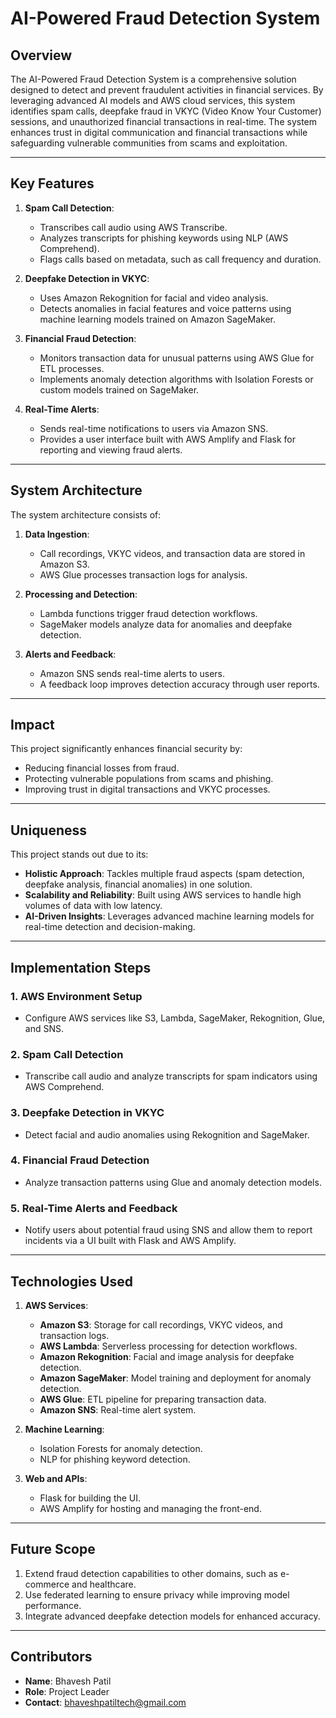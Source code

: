 # AI-Powered Fraud Detection System

## Overview

The AI-Powered Fraud Detection System is a comprehensive solution designed to detect and prevent fraudulent activities in financial services. By leveraging advanced AI models and AWS cloud services, this system identifies spam calls, deepfake fraud in VKYC (Video Know Your Customer) sessions, and unauthorized financial transactions in real-time. The system enhances trust in digital communication and financial transactions while safeguarding vulnerable communities from scams and exploitation.

---

## Key Features

1. **Spam Call Detection**:
   - Transcribes call audio using AWS Transcribe.
   - Analyzes transcripts for phishing keywords using NLP (AWS Comprehend).
   - Flags calls based on metadata, such as call frequency and duration.

2. **Deepfake Detection in VKYC**:
   - Uses Amazon Rekognition for facial and video analysis.
   - Detects anomalies in facial features and voice patterns using machine learning models trained on Amazon SageMaker.

3. **Financial Fraud Detection**:
   - Monitors transaction data for unusual patterns using AWS Glue for ETL processes.
   - Implements anomaly detection algorithms with Isolation Forests or custom models trained on SageMaker.

4. **Real-Time Alerts**:
   - Sends real-time notifications to users via Amazon SNS.
   - Provides a user interface built with AWS Amplify and Flask for reporting and viewing fraud alerts.

---

## System Architecture

The system architecture consists of:

1. **Data Ingestion**:
   - Call recordings, VKYC videos, and transaction data are stored in Amazon S3.
   - AWS Glue processes transaction logs for analysis.

2. **Processing and Detection**:
   - Lambda functions trigger fraud detection workflows.
   - SageMaker models analyze data for anomalies and deepfake detection.

3. **Alerts and Feedback**:
   - Amazon SNS sends real-time alerts to users.
   - A feedback loop improves detection accuracy through user reports.

---

## Impact

This project significantly enhances financial security by:
- Reducing financial losses from fraud.
- Protecting vulnerable populations from scams and phishing.
- Improving trust in digital transactions and VKYC processes.

---

## Uniqueness

This project stands out due to its:
- **Holistic Approach**: Tackles multiple fraud aspects (spam detection, deepfake analysis, financial anomalies) in one solution.
- **Scalability and Reliability**: Built using AWS services to handle high volumes of data with low latency.
- **AI-Driven Insights**: Leverages advanced machine learning models for real-time detection and decision-making.

---

## Implementation Steps

### 1. **AWS Environment Setup**
- Configure AWS services like S3, Lambda, SageMaker, Rekognition, Glue, and SNS.

### 2. **Spam Call Detection**
- Transcribe call audio and analyze transcripts for spam indicators using AWS Comprehend.

### 3. **Deepfake Detection in VKYC**
- Detect facial and audio anomalies using Rekognition and SageMaker.

### 4. **Financial Fraud Detection**
- Analyze transaction patterns using Glue and anomaly detection models.

### 5. **Real-Time Alerts and Feedback**
- Notify users about potential fraud using SNS and allow them to report incidents via a UI built with Flask and AWS Amplify.

---

## Technologies Used

1. **AWS Services**:
   - **Amazon S3**: Storage for call recordings, VKYC videos, and transaction logs.
   - **AWS Lambda**: Serverless processing for detection workflows.
   - **Amazon Rekognition**: Facial and image analysis for deepfake detection.
   - **Amazon SageMaker**: Model training and deployment for anomaly detection.
   - **AWS Glue**: ETL pipeline for preparing transaction data.
   - **Amazon SNS**: Real-time alert system.

2. **Machine Learning**:
   - Isolation Forests for anomaly detection.
   - NLP for phishing keyword detection.

3. **Web and APIs**:
   - Flask for building the UI.
   - AWS Amplify for hosting and managing the front-end.

---

## Future Scope

1. Extend fraud detection capabilities to other domains, such as e-commerce and healthcare.
2. Use federated learning to ensure privacy while improving model performance.
3. Integrate advanced deepfake detection models for enhanced accuracy.

---

## Contributors

- **Name**: Bhavesh Patil
- **Role**: Project Leader
- **Contact**: bhaveshpatiltech@gmail.com
